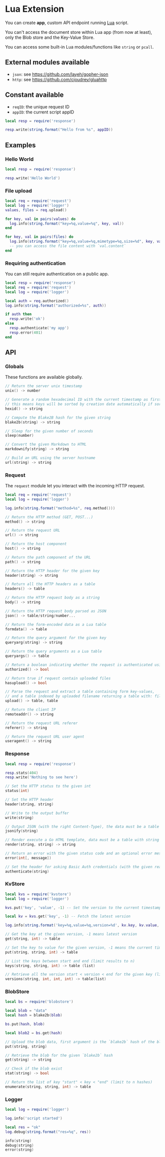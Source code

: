 # Lua Extension

You can create **app**, custom API endpoint running [Lua](http://www.lua.org/) script.

You can't access the document store within Lua app (from now at least), only the Blob store and the Key-Value Store.

You can access some built-in Lua modules/functions like `string` or `pcall`.

## External modules available

- `json`: see https://github.com/layeh/gopher-json
- `http`: see https://github.com/cjoudrey/gluahttp

## Constant available

- `reqID`: the unique request ID
- `appID`: the current script appID

```lua
local resp = require('response')

resp.write(string.format("Hello from %s", appID))
```

## Examples

### Hello World

```lua
local resp = require('response')

resp.write('Hello World')
```

### File upload

```lua
local req = require('request')
local log = require('logger')
values, files = req.upload()

for key, val in pairs(values) do
  log.info(string.format("key=%q,value=%q", key, val))
end

for key, val in pairs(files) do
  log.info(string.format("key=%q,value=%q,mimetype=%q,size=%d", key, val.filename, val.mimeType, val.size))
  -- you can access the file content with `val.content`
end
```

### Requiring authentication

You can still require authentication on a public app.

```lua
local resp = require('response')
local req = require('request')
local log = require('logger')

local auth = req.authorized()
log.info(string.format("authorized=%s", auth))

if auth then
  resp.write('ok')
else
  resp.authenticate('my app')
  resp.error(401)
end
```

## API

### Globals

These functions are available globally.

```c
// Return the server unix timestamp
unix() -> number

// Generate a random hexadecimal ID with the current timestamp as first 4 bytes,
// this means keys will be sorted by creation date automatically if sorted lexicographically
hexid() -> string

// Compute the Blake2B hash for the given string
blake2b(string) -> string

// Sleep for the given number of seconds
sleep(number)

// Convert the given Markdown to HTML
markdownify(string) -> string

// Build an URL using the server hostname
url(string) -> string
```

### Request

The `request` module let you interact with the incoming HTTP request.

```lua
local req = require('request')
local log = require('logger')

log.info(string.format("method=%s", req.method()))
```

```c
// Return the HTTP method (GET, POST...)
method() -> string

// Return the request URL
url() -> string

// Return the host component
host() -> string

// Return the path component of the URL
path() -> string

// Return the HTTP header for the given key
header(string) -> string

// Return all the HTTP headers as a table
headers() -> table

// Return the HTTP request body as a string
body() -> string

// Return the HTTP request body parsed as JSON
json() -> table/string/number...

// Return the form-encoded data as a Lua table
formdata() -> table

// Return the query argument for the given key
queryarg(string) -> string

// Return the query arguments as a Lua table
queryargs() -> table

// Return a boolean indicating whether the request is authenticated using a valid API key
authorized() -> bool

// Return true if request contain uploaded files
hasupload() -> bool

// Parse the request and extract a table containing form key-values,
// and a table indexed by uploaded filename returning a table with: filename, size, content key.
upload() -> table, table

// Return the client IP
remoteaddr() -> string

// Return the request URL referer
referer() -> string

// Return the request URL user agent
useragent() -> string
```

### Response

```lua
local resp = require('response')

resp.stats(404)
resp.write('Nothing to see here')
```

```c
// Set the HTTP status to the given int
status(int)

// Set the HTTP header
header(string, string)

// Write to the output buffer
write(string)

// Output JSON (with the right Content-Type), the data must be a table (or use `json` module with write).
jsonify(string)

// Render execute a Go HTML template, data must be a table with string keys
render(string, string) -> string

// Return an error with the given status code and an optional error message
error(int[, message])

// Set the header for asking Basic Auth credentials (with the given realm)
authenticate(string)
```

### KvStore

```lua
local kvs = require('kvstore')
local log = require('logger')

kvs.put('key', 'value', -1) -- Set the version to the current timestamp

local kv = kvs.get('key', -1) -- Fetch the latest version

log.info(string.format('key=%q,value=%q,version=%d', kv.key, kv.value, kv.version))
```

```c
// Get the key at the given version, -1 means latest version
get(string, int) -> table

// Set the key to value for the given version, -1 means the current timestamp (from server)
put(string, string, int) -> table

// List the keys between start and end (limit results to n)
keys(string, string, int) -> table (list)

// Retrieve all the version start < version < end for the given key (limit results to n)
versions(string, int, int, int) -> table(list)
```

### BlobStore

```lua
local bs = require('blobstore')

local blob = "data"
local hash = blake2b(blob)

bs.put(hash, blob)

local blob2 = bs.get(hash)
```

```c
// Upload the blob data, first argument is the `blake2b` hash of the blob
put(string, string)

// Retrieve the blob for the given `blake2b` hash
get(string) -> string

// Check if the blob exist
stat(string) -> bool

// Return the list of key "start" < key < "end" (limit to n hashes)
enumerate(string, string, int) -> table
```

### Logger

```lua
local log = require('logger')

log.info('script started')

local res = "ok"
log.debug(string.format("res=%q", res))
```

```c
info(string)
debug(string)
error(string)
```
